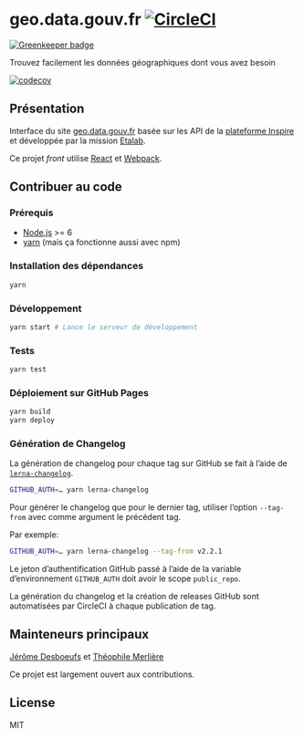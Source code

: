 # geo.data.gouv.fr [![CircleCI](https://circleci.com/gh/etalab/geo.data.gouv.fr/tree/master.svg?style=svg)](https://circleci.com/gh/etalab/geo.data.gouv.fr/tree/master)

[![Greenkeeper badge](https://badges.greenkeeper.io/etalab/geo.data.gouv.fr.svg)](https://greenkeeper.io/)

Trouvez facilement les données géographiques dont vous avez besoin

[![codecov](https://codecov.io/gh/etalab/geo.data.gouv.fr/branch/master/graph/badge.svg)](https://codecov.io/gh/etalab/geo.data.gouv.fr)

## Présentation

Interface du site [geo.data.gouv.fr](https://geo.data.gouv.fr) basée sur les API de la [plateforme Inspire](https://github.com/inspireteam) et développée par la mission [Etalab](https://github.com/etalab).

Ce projet _front_ utilise [React](https://facebook.github.io/react/) et [Webpack](https://webpack.js.org/).

## Contribuer au code

### Prérequis

* [Node.js](https://nodejs.org/en/) >= 6
* [yarn](https://yarnpkg.com) (mais ça fonctionne aussi avec npm)

### Installation des dépendances

```bash
yarn
```

### Développement

```bash
yarn start # Lance le serveur de développement
```

### Tests

```bash
yarn test
```

### Déploiement sur GitHub Pages

```bash
yarn build
yarn deploy
```

### Génération de Changelog

La génération de changelog pour chaque tag sur GitHub se fait à l’aide de [`lerna-changelog`](https://github.com/lerna/lerna-changelog).

```bash
GITHUB_AUTH=… yarn lerna-changelog
```

Pour générer le changelog que pour le dernier tag, utiliser l’option `--tag-from` avec comme argument le précédent tag.

Par exemple:

```bash
GITHUB_AUTH=… yarn lerna-changelog --tag-from v2.2.1
````

Le jeton d’authentification GitHub passé à l’aide de la variable d’environnement `GITHUB_AUTH` doit avoir le scope `public_repo`.

La génération du changelog et la création de releases GitHub sont automatisées par CircleCI à chaque publication de tag.


## Mainteneurs principaux

[Jérôme Desboeufs](https://github.com/jdesboeufs) et [Théophile Merlière](https://github.com/tmerlier)

Ce projet est largement ouvert aux contributions.

## License

MIT

